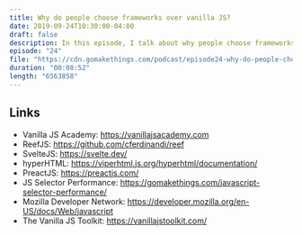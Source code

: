 ```yaml
---
title: Why do people choose frameworks over vanilla JS?
date: 2019-09-24T10:30:00-04:00
draft: false
description: In this episode, I talk about why people choose frameworks over vanilla JS (and debunk some common myths).
episode: "24"
file: "https://cdn.gomakethings.com/podcast/episode24-why-do-people-choose-frameworks-over-vanilla-js.mp3"
duration: "00:08:52"
length: "6563858"
---
```


## Links

- Vanilla JS Academy: https://vanillajsacademy.com
- ReefJS: https://github.com/cferdinandi/reef
- SvelteJS: https://svelte.dev/
- hyperHTML: https://viperhtml.js.org/hyperhtml/documentation/
- PreactJS: https://preactjs.com/
- JS Selector Performance: https://gomakethings.com/javascript-selector-performance/
- Mozilla Developer Network: https://developer.mozilla.org/en-US/docs/Web/javascript
- The Vanilla JS Toolkit: https://vanillajstoolkit.com/